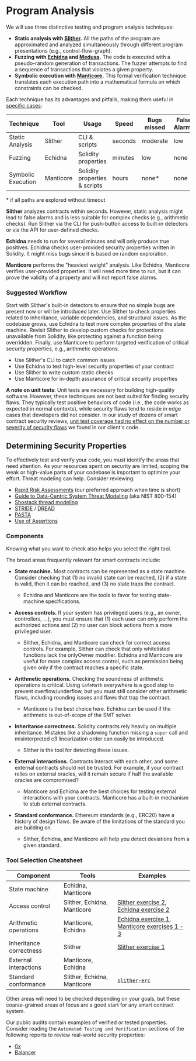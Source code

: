 # Program Analysis

We will use three distinctive testing and program analysis techniques:

- **Static analysis with [Slither](./slither).** All the paths of the program are approximated and analyzed simultaneously through different program presentations (e.g., control-flow-graph).
- **Fuzzing with [Echidna](./echidna) and [Medusa](./medusa).** The code is executed with a pseudo-random generation of transactions. The fuzzer attempts to find a sequence of transactions that violates a given property.
- **Symbolic execution with [Manticore](./manticore).** This formal verification technique translates each execution path into a mathematical formula on which constraints can be checked.

Each technique has its advantages and pitfalls, making them useful in [specific cases](#determining-security-properties):

| Technique          | Tool      | Usage                         | Speed   | Bugs missed | False Alarms |
| ------------------ | --------- | ----------------------------- | ------- | ----------- | ------------ |
| Static Analysis    | Slither   | CLI & scripts                 | seconds | moderate    | low          |
| Fuzzing            | Echidna   | Solidity properties           | minutes | low         | none         |
| Symbolic Execution | Manticore | Solidity properties & scripts | hours   | none\*      | none         |

\* if all paths are explored without timeout

**Slither** analyzes contracts within seconds. However, static analysis might lead to false alarms and is less suitable for complex checks (e.g., arithmetic checks). Run Slither via the CLI for push-button access to built-in detectors or via the API for user-defined checks.

**Echidna** needs to run for several minutes and will only produce true positives. Echidna checks user-provided security properties written in Solidity. It might miss bugs since it is based on random exploration.

**Manticore** performs the "heaviest weight" analysis. Like Echidna, Manticore verifies user-provided properties. It will need more time to run, but it can prove the validity of a property and will not report false alarms.

### Suggested Workflow

Start with Slither's built-in detectors to ensure that no simple bugs are present now or will be introduced later. Use Slither to check properties related to inheritance, variable dependencies, and structural issues. As the codebase grows, use Echidna to test more complex properties of the state machine. Revisit Slither to develop custom checks for protections unavailable from Solidity, like protecting against a function being overridden. Finally, use Manticore to perform targeted verification of critical security properties, e.g., arithmetic operations.

- Use Slither's CLI to catch common issues
- Use Echidna to test high-level security properties of your contract
- Use Slither to write custom static checks
- Use Manticore for in-depth assurance of critical security properties

**A note on unit tests**: Unit tests are necessary for building high-quality software. However, these techniques are not best suited for finding security flaws. They typically test positive behaviors of code (i.e., the code works as expected in normal contexts), while security flaws tend to reside in edge cases that developers did not consider. In our study of dozens of smart contract security reviews, [unit test coverage had no effect on the number or severity of security flaws](https://blog.trailofbits.com/2019/08/08/246-findings-from-our-smart-contract-audits-an-executive-summary/) we found in our client's code.

## Determining Security Properties

To effectively test and verify your code, you must identify the areas that need attention. As your resources spent on security are limited, scoping the weak or high-value parts of your codebase is important to optimize your effort. Threat modeling can help. Consider reviewing:

- [Rapid Risk Assessments](https://infosec.mozilla.org/guidelines/risk/rapid_risk_assessment.html) (our preferred approach when time is short)
- [Guide to Data-Centric System Threat Modeling](https://csrc.nist.gov/publications/detail/sp/800-154/draft) (aka NIST 800-154)
- [Shostack thread modeling](https://www.amazon.com/Threat-Modeling-Designing-Adam-Shostack/dp/1118809998)
- [STRIDE](<https://en.wikipedia.org/wiki/STRIDE_(security)>) / [DREAD](<https://en.wikipedia.org/wiki/DREAD_(risk_assessment_model)>)
- [PASTA](https://en.wikipedia.org/wiki/Threat_model#P.A.S.T.A.)
- [Use of Assertions](https://blog.regehr.org/archives/1091)

### Components

Knowing what you want to check also helps you select the right tool.

The broad areas frequently relevant for smart contracts include:

- **State machine.** Most contracts can be represented as a state machine. Consider checking that (1) no invalid state can be reached, (2) if a state is valid, then it can be reached, and (3) no state traps the contract.
  - Echidna and Manticore are the tools to favor for testing state-machine specifications.
- **Access controls.** If your system has privileged users (e.g., an owner, controllers, ...), you must ensure that (1) each user can only perform the authorized actions and (2) no user can block actions from a more privileged user.

  - Slither, Echidna, and Manticore can check for correct access controls. For example, Slither can check that only whitelisted functions lack the onlyOwner modifier. Echidna and Manticore are useful for more complex access control, such as permission being given only if the contract reaches a specific state.

- **Arithmetic operations.** Checking the soundness of arithmetic operations is critical. Using `SafeMath` everywhere is a good step to prevent overflow/underflow, but you must still consider other arithmetic flaws, including rounding issues and flaws that trap the contract.

  - Manticore is the best choice here. Echidna can be used if the arithmetic is out-of-scope of the SMT solver.

- **Inheritance correctness.** Solidity contracts rely heavily on multiple inheritance. Mistakes like a shadowing function missing a `super` call and misinterpreted c3 linearization order can easily be introduced.

  - Slither is the tool for detecting these issues.

- **External interactions.** Contracts interact with each other, and some external contracts should not be trusted. For example, if your contract relies on external oracles, will it remain secure if half the available oracles are compromised?

  - Manticore and Echidna are the best choices for testing external interactions with your contracts. Manticore has a built-in mechanism to stub external contracts.

- **Standard conformance.** Ethereum standards (e.g., ERC20) have a history of design flaws. Be aware of the limitations of the standard you are building on.
  - Slither, Echidna, and Manticore will help you detect deviations from a given standard.

### Tool Selection Cheatsheet

| Component               | Tools                       | Examples                                                                                                    |
| ----------------------- | --------------------------- | ----------------------------------------------------------------------------------------------------------- |
| State machine           | Echidna, Manticore          |
| Access control          | Slither, Echidna, Manticore | [Slither exercise 2](./slither/exercise2.md), [Echidna exercise 2](./echidna/exercises/Exercise-2.md)       |
| Arithmetic operations   | Manticore, Echidna          | [Echidna exercise 1](./echidna/exercises/Exercise-1.md), [Manticore exercises 1 - 3](./manticore/exercises) |
| Inheritance correctness | Slither                     | [Slither exercise 1](./slither/exercise1.md)                                                                |
| External interactions   | Manticore, Echidna          |
| Standard conformance    | Slither, Echidna, Manticore | [`slither-erc`](https://github.com/crytic/slither/wiki/ERC-Conformance)                                     |

Other areas will need to be checked depending on your goals, but these coarse-grained areas of focus are a good start for any smart contract system.

Our public audits contain examples of verified or tested properties. Consider reading the `Automated Testing and Verification` sections of the following reports to review real-world security properties:

- [0x](https://github.com/trailofbits/publications/blob/master/reviews/0x-protocol.pdf)
- [Balancer](https://github.com/trailofbits/publications/blob/master/reviews/BalancerCore.pdf)
